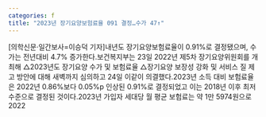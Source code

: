 ```yaml
---
categories: f
title: "2023년 장기요양보험료율 091 결정…수가 47↑"
---
```

[의학신문·일간보사=이승덕 기자]내년도 장기요양보험료율이 0.91%로 결정됐으며, 수가는 전년대비 4.7% 증가한다.보건복지부는 23일 2022년 제5차 장기요양위원회를 개최해 △2023년도 장기요양 수가 및 보험료율 △장기요양 보장성 강화 및 서비스 질 제고 방안에 대해 새벽까지 심의하고 24일 이같이 의결했다.2023년 소득 대비 보험료율은 2022년 0.86%보다 0.05%p 인상된 0.91%로 결정되었고 이는 2018년 이후 최저수준으로 결정된 것이다.2023년 가입자 세대당 월 평균 보험료는 약 1만 5974원으로 2022